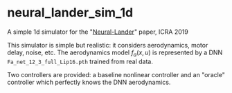 # neural_lander_sim_1d
A simple 1d simulator for the "[Neural-Lander](https://arxiv.org/abs/1811.08027)" paper, ICRA 2019

This simulator is simple but realistic: it considers aerodynamics, motor delay, noise, etc. The aerodynamics model $f_a(x,u)$ is represented by a DNN `Fa_net_12_3_full_Lip16.pth` trained from real data.

Two controllers are provided: a baseline nonlinear controller and an "oracle" controller which perfectly knows the DNN aerodynamics.
